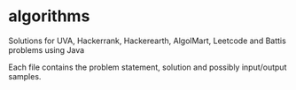 # algorithms
Solutions for UVA, Hackerrank, Hackerearth, AlgolMart, Leetcode and Battis problems using Java

Each file contains the problem statement, solution and possibly input/output samples.
